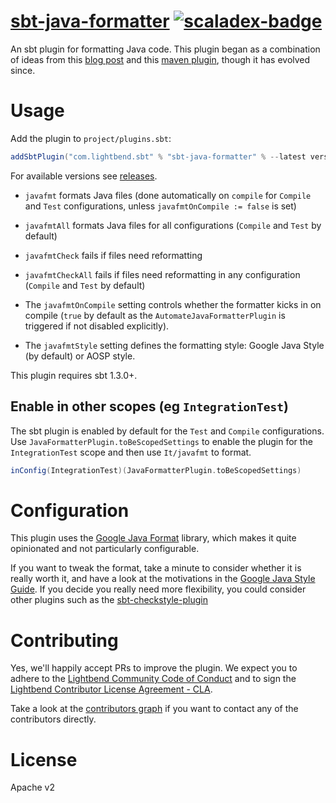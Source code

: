 # [sbt-java-formatter][] [![scaladex-badge][]][scaladex]

[sbt-java-formatter]: https://github.com/sbt/sbt-java-formatter
[scaladex]:           https://index.scala-lang.org/sbt/sbt-java-formatter
[scaladex-badge]:     https://index.scala-lang.org/sbt/sbt-java-formatter/latest.svg

An sbt plugin for formatting Java code. This plugin began as a combination of ideas from this
[blog post](https://ssscripting.wordpress.com/2009/06/10/how-to-use-the-eclipse-code-formatter-from-your-code/)
and this [maven plugin](https://github.com/revelc/formatter-maven-plugin), though it has evolved since.

# Usage

Add the plugin to `project/plugins.sbt`:

```scala
addSbtPlugin("com.lightbend.sbt" % "sbt-java-formatter" % --latest version---)
```

For available versions see [releases](https://github.com/sbt/sbt-java-formatter/releases).

* `javafmt` formats Java files (done automatically on `compile` for `Compile` and `Test` configurations, unless `javafmtOnCompile := false` is set)
* `javafmtAll` formats Java files for all configurations (`Compile` and `Test` by default)
* `javafmtCheck` fails if files need reformatting
* `javafmtCheckAll` fails if files need reformatting in any configuration (`Compile` and `Test` by default)

* The `javafmtOnCompile` setting controls whether the formatter kicks in on compile (`true` by default as the `AutomateJavaFormatterPlugin` is triggered if not disabled explicitly).
* The `javafmtStyle` setting defines the formatting style: Google Java Style (by default) or AOSP style.

This plugin requires sbt 1.3.0+.

## Enable in other scopes (eg `IntegrationTest`)

The sbt plugin is enabled by default for the `Test` and `Compile` configurations. Use `JavaFormatterPlugin.toBeScopedSettings` to enable the plugin for the `IntegrationTest` scope and then use `It/javafmt` to format.

```scala
inConfig(IntegrationTest)(JavaFormatterPlugin.toBeScopedSettings)
```

# Configuration

This plugin uses the [Google Java Format](https://github.com/google/google-java-format) library, which makes it quite opinionated and not particularly configurable.

If you want to tweak the format, take a minute to consider whether it is really worth it, and have a look at the motivations in the [Google Java Style Guide](https://google.github.io/styleguide/javaguide.html).
If you decide you really need more flexibility, you could consider other plugins such as the [sbt-checkstyle-plugin](https://github.com/etsy/sbt-checkstyle-plugin)

# Contributing

Yes, we'll happily accept PRs to improve the plugin. We expect you to adhere to the [Lightbend Community Code of Conduct](https://www.lightbend.com/conduct) and to sign the [Lightbend Contributor License Agreement - CLA](https://www.lightbend.com/contribute/cla).

Take a look at the [contributors graph](https://github.com/sbt/sbt-java-formatter/graphs/contributors) if you want to contact
any of the contributors directly.

# License

Apache v2
